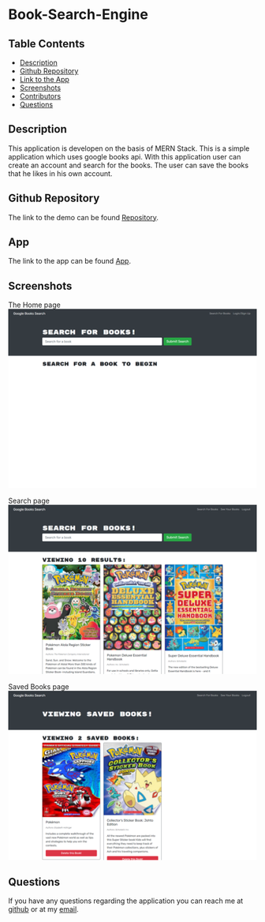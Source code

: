 # Book-Search-Engine

## Table Contents

- [Description](#Description)
- [Github Repository](#GithubRepository)
- [Link to the App](#App)
- [Screenshots](#Screenshots)
- [Contributors](#Contributors)
- [Questions](#Questions)

## Description

This application is developen on the basis of MERN Stack. This is a simple application which uses google books api. With this application user can create an account and search for the books. The user can save the books that he likes in his own account.

## Github Repository

The link to the demo can be found [Repository](https://github.com/romzzp/Book-Search-Engine).

## App

The link to the app can be found [App](https://rj-book-search.herokuapp.com/).

## Screenshots

The Home page
![alt text](./client/src/assets/home.png)

Search page
![alt text](./client/src/assets/search.png)

Saved Books page
![alt text](./client/src/assets/saved.png)

## Questions

If you have any questions regarding the application you can reach me at [github](https://github.com/romzzp) or at my [email](romzz.patel@gmail.com).
